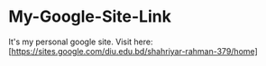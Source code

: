 # My-Google-Site-Link
It's my personal google site.
Visit here: [https://sites.google.com/diu.edu.bd/shahriyar-rahman-379/home]
